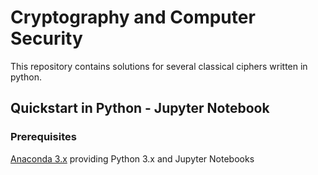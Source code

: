 # Cryptography and Computer Security

This repository contains solutions for several classical ciphers written in python.

<h2>Quickstart in Python - Jupyter Notebook</h2>
<h3>Prerequisites</h3>
<a href=https://www.anaconda.com/distribution/#download-section>Anaconda 3.x</a> providing Python 3.x and Jupyter Notebooks
